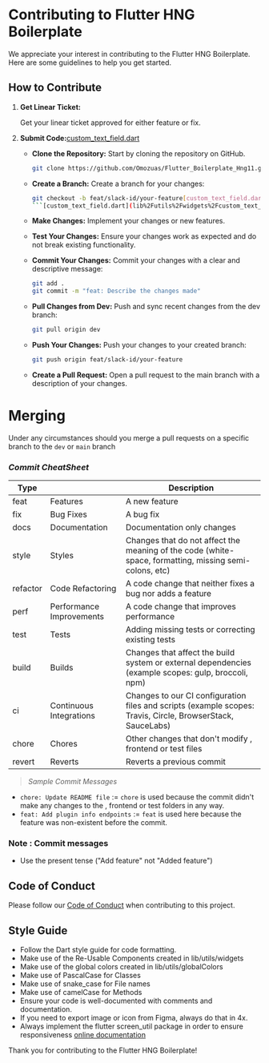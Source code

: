 # Contributing to Flutter HNG Boilerplate

We appreciate your interest in contributing to the Flutter HNG Boilerplate. Here are some guidelines to help you get started.

## How to Contribute

1. **Get Linear Ticket:**

   Get your linear ticket approved for either feature or fix.

2. **Submit Code:**[custom_text_field.dart](lib%2Futils%2Fwidgets%2Fcustom_text_field.dart)

   - **Clone the Repository:** Start by cloning the repository on GitHub.
     
     ```bash
     git clone https://github.com/Omozuas/Flutter_Boilerplate_Hng11.git
     ```

   - **Create a Branch:** Create a branch for your changes:
     
     ```bash
     git checkout -b feat/slack-id/your-feature[custom_text_field.dart](lib%2Futils%2Fwidgets%2Fcustom_text_field.dart)
     ```[custom_text_field.dart](lib%2Futils%2Fwidgets%2Fcustom_text_field.dart)
   
   - **Make Changes:** Implement your changes or new features.
   - **Test Your Changes:** Ensure your changes work as expected and do not break existing functionality.
   - **Commit Your Changes:** Commit your changes with a clear and descriptive message:
     
     ```bash
     git add .
     git commit -m "feat: Describe the changes made"
     ```
   
   - **Pull Changes from Dev:** Push and sync recent changes from the dev branch:
     
     ```bash
     git pull origin dev
     ```
   
   - **Push Your Changes:** Push your changes to your created branch:
     
     ```bash
     git push origin feat/slack-id/your-feature
     ```
   
   - **Create a Pull Request:** Open a pull request to the main branch with a description of your changes.

# Merging

Under any circumstances should you merge a pull requests on a specific branch to the `dev` or `main` branch

### _Commit CheatSheet_

| Type     |                          | Description                                                                                                 |
| -------- | ------------------------ | ----------------------------------------------------------------------------------------------------------- |
| feat     | Features                 | A new feature                                                                                               |
| fix      | Bug Fixes                | A bug fix                                                                                                   |
| docs     | Documentation            | Documentation only changes                                                                                  |
| style    | Styles                   | Changes that do not affect the meaning of the code (white-space, formatting, missing semi-colons, etc)      |
| refactor | Code Refactoring         | A code change that neither fixes a bug nor adds a feature                                                   |
| perf     | Performance Improvements | A code change that improves performance                                                                     |
| test     | Tests                    | Adding missing tests or correcting existing tests                                                           |
| build    | Builds                   | Changes that affect the build system or external dependencies (example scopes: gulp, broccoli, npm)         |
| ci       | Continuous Integrations  | Changes to our CI configuration files and scripts (example scopes: Travis, Circle, BrowserStack, SauceLabs) |
| chore    | Chores                   | Other changes that don't modify , frontend or test files                                                    |
| revert   | Reverts                  | Reverts a previous commit                                                                                   |

> _Sample Commit Messages_

- `chore: Update README file` := `chore` is used because the commit didn't make any changes to the , frontend or test folders in any way.
- `feat: Add plugin info endpoints` := `feat` is used here because the feature was non-existent before the commit.

### Note : Commit messages
- Use the present tense ("Add feature" not "Added feature")


## Code of Conduct

Please follow our [Code of Conduct](CODE_OF_CONDUCT.md) when contributing to this project.

## Style Guide

- Follow the Dart style guide for code formatting.
- Make use of the Re-Usable Components created in lib/utils/widgets
- Make use of the global colors created in lib/utils/globalColors
- Make use of PascalCase for Classes
- Make use of snake_case for File names
- Make use of camelCase for Methods
- Ensure your code is well-documented with comments and documentation.
- If you need to export image or icon from Figma, always do that in 4x.
- Always implement the flutter screen_util package in order to ensure responsiveness
  [online documentation](https://pub.dev/packages/flutter_screenutil)


Thank you for contributing to the Flutter HNG Boilerplate!
